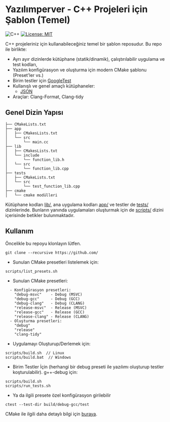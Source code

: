 # Yazılımperver - C++ Projeleri için Şablon (Temel)

![C++](https://img.shields.io/badge/C%2B%2B-14%2F17%2F20%2F23-blue)
[![License: MIT](https://img.shields.io/badge/License-MIT-yellow.svg)](https://opensource.org/licenses/MIT)

C++ projeleriniz için kullanabileceğiniz temel bir şablon reposudur. Bu repo ile birlikte:

- Ayrı ayır dizinlerde kütüphane (statik/dinamik), çalıştırılabilir uygulama ve test kodları,
- Yazılım konfigürasyon ve oluşturma için modern CMake şablonu (Preset'ler vs.)
- Birim testler için [GoogleTest](https://github.com/google/googletest)
- Kullanışlı ve genel amaçlı kütüphaneler: 
  - [JSON](https://github.com/nlohmann/json)
- Araçlar: Clang-Format, Clang-tidy

## Genel Dizin Yapısı

``` text
├── CMakeLists.txt
├── app
│   ├── CMakesLists.txt
│   └── src
│       └── main.cc
├── lib
│   ├── CMakesLists.txt
│   └── include
│       └── function_lib.h
│   └── src
│       └── function_lib.cpp
├── tests
│   ├── CMakeLists.txt
│   └── src
│       └── test_function_lib.cpp
├── cmake
│   └── cmake modülleri

```

Kütüphane kodları [lib/](lib/), ana uygulama kodları [app/](app) ve testler de [tests/](tests/) dizinlerinde. Bunların yanında uygulamaları oluşturmak için de [scripts/](scripts) dizini içerisinde betikler bulunmaktadır.

## Kullanım

Öncelikle bu repoyu klonlayın lütfen.

```shell
git clone --recursive https://github.com/
```

- Sunulan CMake presetleri listelemek için:

```shell
scripts/list_presets.sh
```

- Sunulan CMake presetleri:
```shell
  - Konfigürasyon presetleri:
    "debug-msvc"    - Debug (MSVC)
    "debug-gcc"     - Debug (GCC)
    "debug-clang"   - Debug (CLANG)
    "release-msvc"  - Release (MSVC)
    "release-gcc"   - Release (GCC)
    "release-clang" - Release (CLANG)
  - Oluşturma presetleri:
    "debug"
    "release"
    "clang-tidy"
```

- Uygulamayı Oluşturup/Derlemek için:

```shell
scripts/build.sh  // Linux
scripts/build.bat  // Windows
```

- Birim Testler İçin (herhangi bir debug preseti ile yazılımı oluşturup testler koşturulabilir). g++-debug için:

```shell
scripts/build.sh
scripts/run_tests.sh
```
- Ya da ilgili presete özel konfigürasyon girilebilir
```shell
ctest --test-dir build/debug-gcc/test
```

CMake ile ilgili daha detaylı bilgi için [buraya](./README_cmake.md).